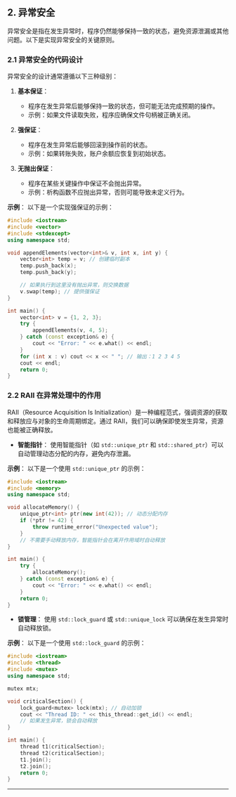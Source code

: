## **2. 异常安全**

异常安全是指在发生异常时，程序仍然能够保持一致的状态，避免资源泄漏或其他问题。以下是实现异常安全的关键原则。

### **2.1 异常安全的代码设计**

异常安全的设计通常遵循以下三种级别：

1. **基本保证**：
   - 程序在发生异常后能够保持一致的状态，但可能无法完成预期的操作。
   - 示例：如果文件读取失败，程序应确保文件句柄被正确关闭。

2. **强保证**：
   - 程序在发生异常后能够回滚到操作前的状态。
   - 示例：如果转账失败，账户余额应恢复到初始状态。

3. **无抛出保证**：
   - 程序在某些关键操作中保证不会抛出异常。
   - 示例：析构函数不应抛出异常，否则可能导致未定义行为。

**示例**：
以下是一个实现强保证的示例：

```cpp
#include <iostream>
#include <vector>
#include <stdexcept>
using namespace std;

void appendElements(vector<int>& v, int x, int y) {
    vector<int> temp = v; // 创建临时副本
    temp.push_back(x);
    temp.push_back(y);

    // 如果执行到这里没有抛出异常，则交换数据
    v.swap(temp); // 提供强保证
}

int main() {
    vector<int> v = {1, 2, 3};
    try {
        appendElements(v, 4, 5);
    } catch (const exception& e) {
        cout << "Error: " << e.what() << endl;
    }
    for (int x : v) cout << x << " "; // 输出：1 2 3 4 5
    cout << endl;
    return 0;
}
```

### **2.2 RAII 在异常处理中的作用**

RAII（Resource Acquisition Is Initialization）是一种编程范式，强调资源的获取和释放应与对象的生命周期绑定。通过 RAII，我们可以确保即使发生异常，资源也能被正确释放。

- **智能指针**：
  使用智能指针（如 `std::unique_ptr` 和 `std::shared_ptr`）可以自动管理动态分配的内存，避免内存泄漏。

**示例**：
以下是一个使用 `std::unique_ptr` 的示例：

```cpp
#include <iostream>
#include <memory>
using namespace std;

void allocateMemory() {
    unique_ptr<int> ptr(new int(42)); // 动态分配内存
    if (*ptr != 42) {
        throw runtime_error("Unexpected value");
    }
    // 不需要手动释放内存，智能指针会在离开作用域时自动释放
}

int main() {
    try {
        allocateMemory();
    } catch (const exception& e) {
        cout << "Error: " << e.what() << endl;
    }
    return 0;
}
```

- **锁管理**：
  使用 `std::lock_guard` 或 `std::unique_lock` 可以确保在发生异常时自动释放锁。

**示例**：
以下是一个使用 `std::lock_guard` 的示例：

```cpp
#include <iostream>
#include <thread>
#include <mutex>
using namespace std;

mutex mtx;

void criticalSection() {
    lock_guard<mutex> lock(mtx); // 自动加锁
    cout << "Thread ID: " << this_thread::get_id() << endl;
    // 如果发生异常，锁会自动释放
}

int main() {
    thread t1(criticalSection);
    thread t2(criticalSection);
    t1.join();
    t2.join();
    return 0;
}
```

---